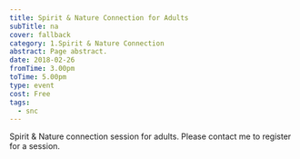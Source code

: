 ```yaml
---
title: Spirit & Nature Connection for Adults
subTitle: na
cover: fallback
category: 1.Spirit & Nature Connection
abstract: Page abstract.
date: 2018-02-26
fromTime: 3.00pm
toTime: 5.00pm
type: event
cost: Free
tags:
  - snc
---
```


Spirit & Nature connection session for adults. Please contact me to register for a session.

